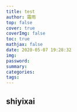```yaml
---
title: test
author: 霜雨
top: false
cover: true
coverImg: false
toc: true
mathjax: false
date: 2020-05-07 19:28:32
img:
password:
summary:
categories:
tags:
---
```


## shiyixai

